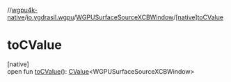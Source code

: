 //[wgpu4k-native](../../../index.md)/[io.ygdrasil.wgpu](../index.md)/[WGPUSurfaceSourceXCBWindow](index.md)/[[native]toCValue]([native]to-c-value.md)

# toCValue

[native]\
open fun [toCValue]([native]to-c-value.md)(): [CValue](https://kotlinlang.org/api/core/kotlin-stdlib/kotlinx.cinterop/-c-value/index.html)&lt;WGPUSurfaceSourceXCBWindow&gt;